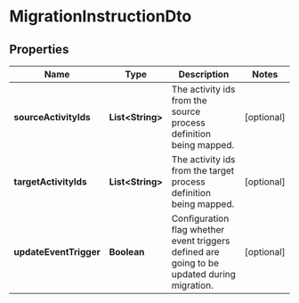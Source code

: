 

# MigrationInstructionDto

## Properties

Name | Type | Description | Notes
------------ | ------------- | ------------- | -------------
**sourceActivityIds** | **List&lt;String&gt;** | The activity ids from the source process definition being mapped. |  [optional]
**targetActivityIds** | **List&lt;String&gt;** | The activity ids from the target process definition being mapped. |  [optional]
**updateEventTrigger** | **Boolean** | Configuration flag whether event triggers defined are going to be updated during migration. |  [optional]



